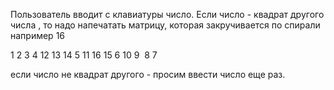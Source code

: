 Пользователь вводит с клавиатуры число. Если число - квадрат другого числа
, то надо напечатать матрицу, которая закручивается по спирали
например 16

1   2  3 4
12 13 14 5
11 16 15 6
10 9  8 7

если число не квадрат другого - просим ввести число еще раз.
